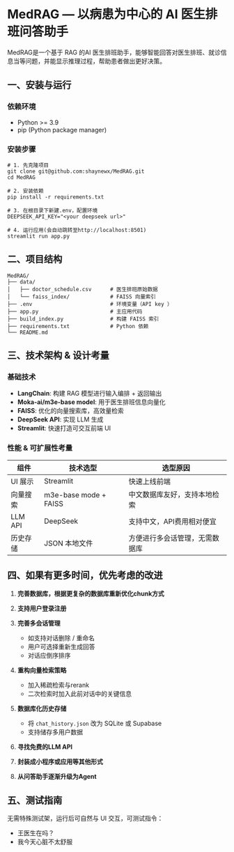 # MedRAG — 以病患为中心的 AI 医生排班问答助手

MedRAG是一个基于 RAG 的AI 医生排班助手，能够智能回答对医生排班、就诊信息当等问题，并能显示推理过程，帮助患者做出更好决策。

## 一、安装与运行

### 依赖环境

- Python >= 3.9
- pip (Python package manager)

### 安装步骤

```shell
# 1. 先克隆项目
git clone git@github.com:shaynewx/MedRAG.git
cd MedRAG

# 2. 安装依赖
pip install -r requirements.txt

# 3. 在根目录下新建.env，配置环境
DEEPSEEK_API_KEY="<your deepseek url>"

# 4. 运行应用(会自动跳转至http://localhost:8501)
streamlit run app.py
```



## 二、项目结构

```
MedRAG/
├── data/
│   ├── doctor_schedule.csv      # 医生排班原始数据
│   └── faiss_index/             # FAISS 向量索引
├── .env                         # 环境变量（API key ）
├── app.py                       # 主应用代码
├── build_index.py               # 构建 FAISS 索引
├── requirements.txt             # Python 依赖
└── README.md
```



## 三、技术架构 & 设计考量

### 基础技术

- **LangChain**: 构建 RAG 模型进行输入编排 + 返回输出
- **Moka-ai/m3e-base model**: 用于医生排班信息向量化
- **FAISS**: 优化的向量搜索库，高效量检索
- **DeepSeek API**: 实现 LLM 生成
- **Streamlit**: 快速打造可交互前端 UI

### 性能 & 可扩展性考量

| 组件     | 技术选型              | 选型原因                       |
| -------- | --------------------- | ------------------------------ |
| UI 展示  | Streamlit             | 快速上线前端                   |
| 向量搜索 | m3e-base mode + FAISS | 中文数据库友好，支持本地检索   |
| LLM API  | DeepSeek              | 支持中文，API费用相对便宜      |
| 历史存储 | JSON 本地文件         | 方便进行多会话管理，无需数据库 |



## 四、如果有更多时间，优先考虑的改进

1. **完善数据库，根据更复杂的数据库重新优化chunk方式**

2. **支持用户登录注册**

3. **完善多会话管理**

   - 如支持对话删除 / 重命名 
   - 用户可选择重新生成回答
   - 对话应倒序排序

4. **重构向量检索策略**

   - 加入稀疏检索与rerank
   - 二次检索时加入此前对话中的关键信息

5. **数据库化历史存储**

   - 将 `chat_history.json` 改为 SQLite 或 Supabase
   - 支持储存多用户数据

   

6. **寻找免费的LLM API**

7. **封装成小程序或应用等其他形式**

8. **从问答助手逐渐升级为Agent**



## 五、测试指南

无需特殊测试架，运行后可自然与 UI 交互，可测试指令：

- 王医生在吗？
- 我今天心脏不太舒服

